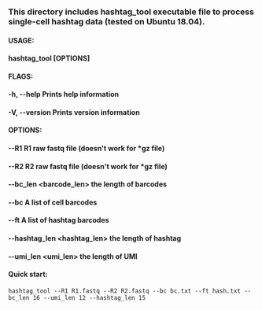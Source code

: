 ### This directory includes hashtag_tool executable file to process single-cell hashtag data (tested on Ubuntu 18.04).
####
#### USAGE:
####    hashtag_tool [OPTIONS]
####
#### FLAGS:
####    -h, --help       Prints help information
####    -V, --version    Prints version information
####
#### OPTIONS:
####        --R1 <Read1>                   R1 raw fastq file (doesn't work for *gz file)
####        --R2 <Read2>                   R2 raw fastq file (doesn't work for *gz file)
####        --bc_len <barcode_len>         the length of barcodes
####        --bc <barcodes>                A list of cell barcodes
####        --ft <features>                A list of hashtag barcodes
####        --hashtag_len <hashtag_len>    the length of hashtag
####        --umi_len <umi_len>            the length of UMI
####
#### Quick start:
`hashtag_tool --R1 R1.fastq --R2 R2.fastq --bc bc.txt --ft hash.txt --bc_len 16 --umi_len 12 --hashtag_len 15`

